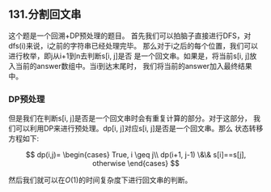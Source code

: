 ## 131.分割回文串
这个题是一个回溯+DP预处理的题目。
首先我们可以拍脑子直接进行DFS，对dfs(i)来说，i之前的字符串已经处理完毕。
那么对于i之后的每个位置，我们可以进行枚举，即j从i+1到n去判断s[i, j]是否
是一个回文串。如果是，将当前s[i, j]放入当前的answer数组中。当i到达末尾时，
我们将当前的answer加入最终结果中。

### DP预处理
但是我们在判断s[i, j]是否是一个回文串时会有重复计算的部分。对于这部分，
我们可以利用DP来进行预处理。dp[i, j]对应s[i, j]是否是一个回文串。那么
状态转移方程如下:

$$
dp(i,j)=
    \begin{cases}
        True, i \geq j\\
        dp(i+1, j-1) \&\& s[i]==s[j], otherwise
    \end{cases}
$$

然后我们就可以在$O(1)$的时间复杂度下进行回文串的判断。
